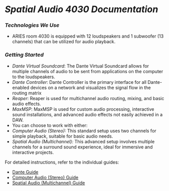 # *Spatial Audio 4030 Documentation*

### *Technologies We Use*

- ARIES room 4030 is equipped with 12 loudspeakers and 1 subwoofer (13 channels) that can be utilized for audio playback.

### *Getting Started*
- *Dante Virtual Soundcard*:  The Dante Virtual Soundcard allows for multiple channels of audio to be sent from applications on the computer to the loudspeakers.
- *Dante Controller*: Dante Controller is the primary interface for all Dante-enabled devices on a network and visualizes the signal flow in the routing matrix
- *Reaper*: Reaper is used for multichannel audio routing, mixing, and basic audio effects.
- *MaxMSP*: MaxMSP is used for custom audio processing, interactive sound installations, and advanced audio effects not easily achieved in a DAW.
- You can choose to work with either: 
-    *Computer Audio (Stereo):* This standard setup uses two channels for simple playback, suitable for basic audio needs.
-    *Spatial Audio (Multichannel):* This advanced setup involves multiple channels for a surround sound experience, ideal for immersive and interactive projects.

For detailed instructions, refer to the individual guides:

- [Dante Guide](./SpatialAudio/dante.md)
- [Computer Audio (Stereo) Guide](./SpatialAudio/stereo.md)
- [Spatial Audio (Multichannel) Guide](./SpatialAudio/multi.md)
